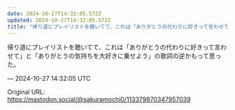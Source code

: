 ```yaml
---
date: 2024-10-27T14:32:05.572Z
updated: 2024-10-27T14:32:05.572Z
title: "帰り道にプレイリストを聴いてて、これは「ありがとうの代わりに好きって言わせて」と[...]"
---
```


<p>帰り道にプレイリストを聴いてて、これは「ありがとうの代わりに好きって言わせて」と「ありがとうの気持ちを大好きに乗せよう」の歌詞の逆かもって思った。</p>

&mdash; 2024-10-27 14:32:05 UTC

Original URL: https://mastodon.social/@sakuramochi0/113379870347957039
